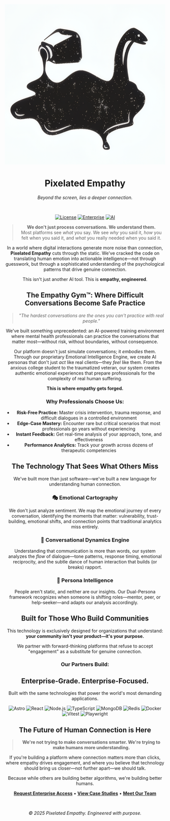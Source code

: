 <div style="text-align: center">

  <img src="public/android-chrome-512x512.png" alt="Pixelated Empathy Logo" width="512">

  <br/>
  <h1>Pixelated Empathy</h1>
  <p><i>Beyond the screen, lies a deeper connection.</i></p>
 <br/>

[![License](https://img.shields.io/badge/license-Proprietary-red.svg?style=flat-square)](LICENSE)
[![Enterprise](https://img.shields.io/badge/enterprise-ready-blue.svg?style=flat-square)](https://pixelatedempathy.com)
[![AI](https://img.shields.io/badge/AI-Powered-9cf.svg?style=flat-square)](https://pixelatedempathy.com)


> **We don't just process conversations. We understand them.**  
> Most platforms see *what* you say. We see *why* you said it, *how* you felt when you said it, and *what* you really needed when you said it.

In a world where digital interactions generate more noise than connection, **Pixelated Empathy** cuts through the static. We've cracked the code on translating human emotion into actionable intelligence—not through guesswork, but through a sophisticated understanding of the psychological patterns that drive genuine connection.

This isn't just another AI tool. This is **empathy, engineered**.


## The Empathy Gym™: Where Difficult Conversations Become Safe Practice

> *"The hardest conversations are the ones you can't practice with real people."*

We've built something unprecedented: an AI-powered training environment where mental health professionals can practice the conversations that matter most—without risk, without boundaries, without consequence.

Our platform doesn't just simulate conversations; it *embodies* them. Through our proprietary Emotional Intelligence Engine, we create AI personas that don't just *act* like real clients—they *feel* like them. From the anxious college student to the traumatized veteran, our system creates authentic emotional experiences that prepare professionals for the complexity of real human suffering.

**This is where empathy gets forged.**

### Why Professionals Choose Us:
*   **Risk-Free Practice:** Master crisis intervention, trauma response, and difficult dialogues in a controlled environment
*   **Edge-Case Mastery:** Encounter rare but critical scenarios that most professionals go years without experiencing
*   **Instant Feedback:** Get real-time analysis of your approach, tone, and effectiveness
*   **Performance Analytics:** Track your growth across dozens of therapeutic competencies


## The Technology That Sees What Others Miss

We've built more than just software—we've built a new language for understanding human connection.

### 🎭 **Emotional Cartography**
We don't just analyze sentiment. We map the emotional journey of every conversation, identifying the moments that matter: vulnerability, trust-building, emotional shifts, and connection points that traditional analytics miss entirely.

### 🌊 **Conversational Dynamics Engine**  
Understanding that communication is more than words, our system analyzes the *flow* of dialogue—tone patterns, response timing, emotional reciprocity, and the subtle dance of human interaction that builds (or breaks) rapport.

### 🧩 **Persona Intelligence**  
People aren't static, and neither are our insights. Our Dual-Persona framework recognizes when someone is shifting roles—mentor, peer, or help-seeker—and adapts our analysis accordingly.


## Built for Those Who Build Communities

This technology is exclusively designed for organizations that understand: **your community isn't your product—it's your purpose.**

We partner with forward-thinking platforms that refuse to accept "engagement" as a substitute for genuine connection.

### Our Partners Build:


## Enterprise-Grade. Enterprise-Focused.

Built with the same technologies that power the world's most demanding applications.


![Astro](https://img.shields.io/badge/Astro-5.x-FF5D01?style=for-the-badge&logo=astro)
![React](https://img.shields.io/badge/React-19-61DAFB?style=for-the-badge&logo=react)
![Node.js](https://img.shields.io/badge/Node.js-24-5FA04E?style=for-the-badge&logo=nodedotjs)
![TypeScript](https://img.shields.io/badge/TypeScript-5.x-3178C6?style=for-the-badge&logo=typescript)
![MongoDB](https://img.shields.io/badge/MongoDB-4A944A?style=for-the-badge&logo=mongodb)
![Redis](https://img.shields.io/badge/Redis-DC382D?style=for-the-badge&logo=redis)
![Docker](https://img.shields.io/badge/Docker-2496ED?style=for-the-badge&logo=docker)
![Vitest](https://img.shields.io/badge/Vitest-6E9F18?style=for-the-badge&logo=vitest)
![Playwright](https://img.shields.io/badge/Playwright-2EAD33?style=for-the-badge&logo=playwright)



## The Future of Human Connection is Here

> **We're not trying to make conversations smarter. We're trying to make humans more understanding.**

If you're building a platform where connection matters more than clicks, where empathy drives engagement, and where you believe that technology should bring us closer—not further apart—we should talk.

Because while others are building better algorithms, we're building better humans.


**[Request Enterprise Access](https://pixelatedempathy.com/contact)** • **[View Case Studies](https://pixelatedempathy.com/case-studies)** • **[Meet Our Team](https://pixelatedempathy.com/team)**

<br/>

*© 2025 Pixelated Empathy. Engineered with purpose.*

</div>
